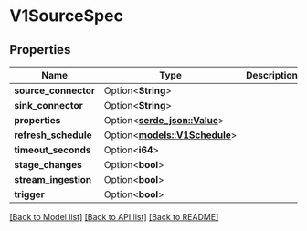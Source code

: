 # V1SourceSpec

## Properties

Name | Type | Description | Notes
------------ | ------------- | ------------- | -------------
**source_connector** | Option<**String**> |  | [optional]
**sink_connector** | Option<**String**> |  | [optional]
**properties** | Option<[**serde_json::Value**](.md)> |  | [optional]
**refresh_schedule** | Option<[**models::V1Schedule**](v1Schedule.md)> |  | [optional]
**timeout_seconds** | Option<**i64**> |  | [optional]
**stage_changes** | Option<**bool**> |  | [optional]
**stream_ingestion** | Option<**bool**> |  | [optional]
**trigger** | Option<**bool**> |  | [optional]

[[Back to Model list]](../README.md#documentation-for-models) [[Back to API list]](../README.md#documentation-for-api-endpoints) [[Back to README]](../README.md)


